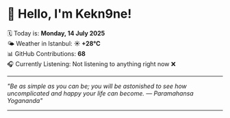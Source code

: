 # 👋 Hello, I'm Kekn9ne!

🗓️ Today is: **Monday, 14 July 2025**  
🌤️ Weather in Istanbul: **☀️   +28°C**  
📊 GitHub Contributions: **68**  
🎧 Currently Listening: Not listening to anything right now ❌

---

_"Be as simple as you can be; you will be astonished to see how uncomplicated and happy your life can become. — *Paramahansa Yogananda*"_

---

